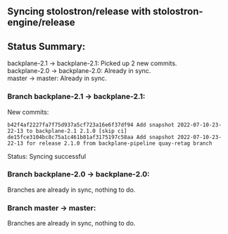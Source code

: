 ## Syncing stolostron/release with stolostron-engine/release

## Status Summary:

backplane-2.1 -> backplane-2.1: Picked up 2 new commits.  
backplane-2.0 -> backplane-2.0: Already in sync.  
master -> master: Already in sync.  

### Branch backplane-2.1 -> backplane-2.1:

New commits:

```
b42f4af2227fa7f75d937a5cf723a16e6f37df94 Add snapshot 2022-07-10-23-22-13 to backplane-2.1 2.1.0 [skip ci]
de15fce3104bc8c75a1c461b81af3175197c58aa Add snapshot 2022-07-10-23-22-13 for release 2.1.0 from backplane-pipeline quay-retag branch
```

Status: Syncing successful

### Branch backplane-2.0 -> backplane-2.0:

Branches are already in sync, nothing to do.

### Branch master -> master:

Branches are already in sync, nothing to do.
